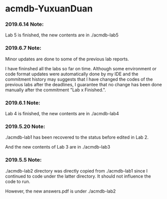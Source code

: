 # acmdb-YuxuanDuan

### 2019.6.14 Note:

Lab 5 is finished, the new contents are in ./acmdb-lab5

### 2019.6.7 Note:

Minor updates are done to some of the previous lab reports.

I have fininshed all the labs so far on time. Although some environment or code format updates were automatically done by my IDE and the commitment history may suggests that I have changed the codes of the previous labs after the deadlines, I guarantee that no change has been done manually after the commitment "Lab x Finished.".

### 2019.6.1 Note:

Lab 4 is finished, the new contents are in ./acmdb-lab4

### 2019.5.20 Note:

./acmdb-lab1 has been recovered to the status before edited in Lab 2.

And the new contents of Lab 3 are in ./acmdb-lab3

### 2019.5.5 Note:

./acmdb-lab2 directory was directly copied from ./acmdb-lab1 since I continued to code under the latter directory. It should not influence the code to run.

However, the new answers.pdf is under ./acmdb-lab2


